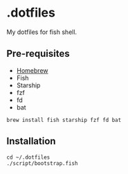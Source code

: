 # .dotfiles

My dotfiles for fish shell.

## Pre-requisites

- [Homebrew](https://brew.sh)
- Fish
- Starship
- fzf
- fd
- bat

```fish
brew install fish starship fzf fd bat
```

## Installation

```fish
cd ~/.dotfiles
./script/bootstrap.fish
```
